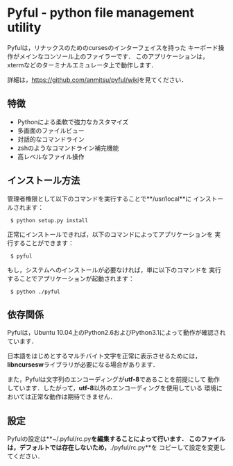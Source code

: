 Pyful - python file management utility
======================================

Pyfulは，リナックスのためのcursesのインターフェイスを持った
キーボード操作がメインなコンソール上のファイラーです．
このアプリケーションは， xtermなどのターミナルエミュレータ上で動作します．

詳細は，<https://github.com/anmitsu/pyful/wiki>を見てください．

特徴
----

* Pythonによる柔軟で強力なカスタマイズ
* 多画面のファイルビュー
* 対話的なコマンドライン
* zshのようなコマンドライン補完機能
* 高レベルなファイル操作

インストール方法
--------------

管理者権限として以下のコマンドを実行することで**/usr/local**に
インストールされます：

     $ python setup.py install

正常にインストールできれば，以下のコマンドによってアプリケーションを
実行することができます：

     $ pyful

もし，システムへのインストールが必要なければ，単に以下のコマンドを
実行することでアプリケーションが起動されます：

     $ python ./pyful

依存関係
--------

Pyfulは，Ubuntu 10.04上のPython2.6およびPython3.1によって動作が確認されています．

日本語をはじめとするマルチバイト文字を正常に表示させるためには，
**libncursesw**ライブラリが必要になる場合があります．

また，Pyfulは文字列のエンコーディングが**utf-8**であることを前提にして
動作しています．したがって，**utf-8**以外のエンコーディングを使用している
環境においては正常な動作は期待できません．

設定
----

Pyfulの設定は**~/.pyful/rc.py**を編集することによって行います．
このファイルは，デフォルトでは存在しないため，**./pyful/rc.py**を
コピーして設定を変更してください．
